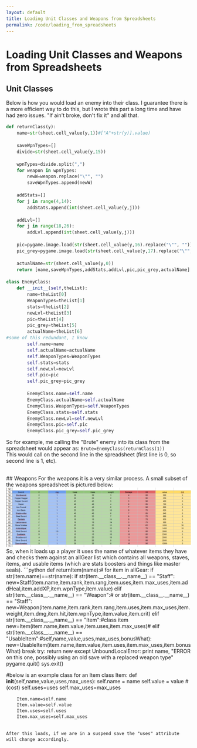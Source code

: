 ```yaml
---
layout: default
title: Loading Unit Classes and Weapons from Spreadsheets
permalink: /code/loading_from_spreadsheets
---
```


# Loading Unit Classes and Weapons from Spreadsheets

## Unit Classes

Below is how you would load an enemy into their class. I guarantee there is a more efficient way to do this, but I wrote this part a long time and have had zero issues. "If ain't broke, don't fix it" and all that.

```python
def returnClass(y):
    name=str(sheet.cell_value(y,1))#["A"+str(y)].value)

    saveWpnTypes=[]
    divide=str(sheet.cell_value(y,15))

    wpnTypes=divide.split(",")
    for weapon in wpnTypes:
        newW=weapon.replace("\"", "")
        saveWpnTypes.append(newW)
    
    addStats=[]
    for j in range(4,14):
        addStats.append(int(sheet.cell_value(y,j)))

    addLvl=[]
    for j in range(18,26):
        addLvl.append(int(sheet.cell_value(y,j)))

    pic=pygame.image.load(str(sheet.cell_value(y,16).replace("\"", "")))
    pic_grey=pygame.image.load(str(sheet.cell_value(y,17).replace("\"", "")))

    actualName=str(sheet.cell_value(y,0))
    return [name,saveWpnTypes,addStats,addLvl,pic,pic_grey,actualName]
        
class EnemyClass:
    def __init__(self,theList):
        name=theList[0]
        WeaponTypes=theList[1]
        stats=theList[2]
        newLvl=theList[3]
        pic=theList[4]
        pic_grey=theList[5]
        actualName=theList[6]
#some of this redundant, I know
        self.name=name
        self.actualName=actualName
        self.WeaponTypes=WeaponTypes
        self.stats=stats
        self.newLvl=newLvl
        self.pic=pic
        self.pic_grey=pic_grey

        EnemyClass.name=self.name
        EnemyClass.actualName=self.actualName
        EnemyClass.WeaponTypes=self.WeaponTypes
        EnemyClass.stats=self.stats
        EnemyClass.newLvl=self.newLvl
        EnemyClass.pic=self.pic
        EnemyClass.pic_grey=self.pic_grey

```
So for example, me calling the "Brute" enemy into its class from the spreadsheet would appear as:
`Brute=EnemyClass(returnClass(1))`
<br>
This would call on the second line in the spreadsheet (first line is 0, so second line is 1, etc).

<br>
##  Weapons
For the weapons it is a very similar process. A small subset of the weapons spreadsheet is pictured below:
<img src="/assets/spreadsheet_weapons.png" alt="">
So, when it loads up a player it uses the name of whatever items they have and checks them against an allGear list which contains all weapons, staves, items, and usable items (which are stats boosters and things like master seals).
```python
def returnItem(name):#
    for item in allGear:
        if str(item.name)==str(name):
            if str(item.__class__.__name__) == "Staff":
                new=Staff(item.name,item.rank,item.rang,item.uses,item.max_uses,item.addHeal,item.addXP,item.wpnType,item.value)
            elif str(item.__class__.__name__) == "Weapon":# or str(item.__class__.__name__) == "Staff":
                new=Weapon(item.name,item.rank,item.rang,item.uses,item.max_uses,item.weight,item.dmg,item.hit,item.wpnType,item.value,item.crit)
            elif str(item.__class__.__name__) == "Item":#class item
                new=Item(item.name,item.value,item.uses,item.max_uses)#
            elif str(item.__class__.__name__) == "UsableItem":#self,name,value,uses,max_uses,bonusWhat):
                new=UsableItem(item.name,item.value,item.uses,item.max_uses,item.bonusWhat)
            break
    try:
        return new
    except UnboundLocalError:
        print name, "ERROR on this one, possibly using an old save with a replaced weapon type"
        pygame.quit()
        sys.exit()

#below is an example class for an Item
class Item:
    def __init__(self,name,value,uses,max_uses):
        self.name = name
        self.value = value #(cost)
        self.uses=uses
        self.max_uses=max_uses

        Item.name=self.name
        Item.value=self.value
        Item.uses=self.uses
        Item.max_uses=self.max_uses
        
        
```

After this loads, if we are in a suspend save the "uses" attribute will change accordingly.

